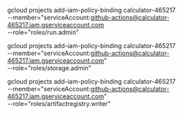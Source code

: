 gcloud projects add-iam-policy-binding calculator-465217 \
  --member="serviceAccount:github-actions@calculator-465217.iam.gserviceaccount.com \
  --role="roles/run.admin"

gcloud projects add-iam-policy-binding calculator-465217 \
  --member="serviceAccount:github-actions@calculator-465217.iam.gserviceaccount.com" \
  --role="roles/storage.admin"

gcloud projects add-iam-policy-binding calculator-465217 \
  --member="serviceAccount:github-actions@calculator-465217.iam.gserviceaccount.com" \
  --role="roles/artifactregistry.writer"
